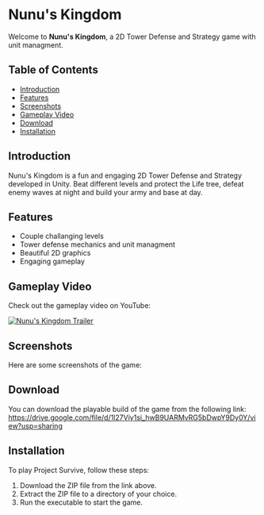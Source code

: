 # Nunu's Kingdom
 Welcome to **Nunu's Kingdom**, a 2D Tower Defense and Strategy game with unit managment.

## Table of Contents
- [Introduction](#introduction)
- [Features](#features)
- [Screenshots](#screenshots)
- [Gameplay Video](#gameplay-video)
- [Download](#download)
- [Installation](#installation)

## Introduction
Nunu's Kingdom is a fun and engaging 2D Tower Defense and Strategy developed in Unity. Beat different levels and protect the Life tree, defeat enemy waves at night and build your army and base at day.

## Features
- Couple challanging levels
- Tower defense mechanics and unit managment
- Beautiful 2D graphics
- Engaging gameplay

## Gameplay Video
Check out the gameplay video on YouTube:

[![Nunu's Kingdom Trailer]([https://i9.ytimg.com/vi/tbgiEwb2O7E/mqdefault.jpg?v=66812c79&sqp=CMzbhLQG&rs=AOn4CLDtfeTz2wmQv1cn0urI4fGDJY_ONA)](https://www.youtube.com/watch?v=LMnOiqMx3YA)

## Screenshots
Here are some screenshots of the game:


## Download
You can download the playable build of the game from the following link:
https://drive.google.com/file/d/1l27Viy1si_hwB9UARMvRG5bDwpY9Dy0Y/view?usp=sharing

## Installation
To play Project Survive, follow these steps:
1. Download the ZIP file from the link above.
2. Extract the ZIP file to a directory of your choice.
3. Run the executable to start the game.
